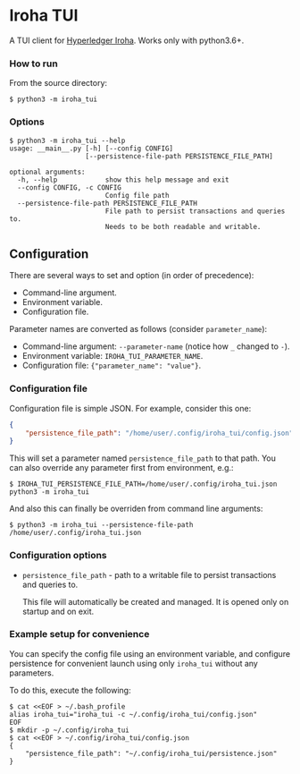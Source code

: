 # Iroha TUI

A TUI client for [Hyperledger Iroha](https://github.com/hyperledger/iroha).
Works only with python3.6+.

### How to run

From the source directory:
```
$ python3 -m iroha_tui
```

### Options

```
$ python3 -m iroha_tui --help
usage: __main__.py [-h] [--config CONFIG]
                   [--persistence-file-path PERSISTENCE_FILE_PATH]

optional arguments:
  -h, --help            show this help message and exit
  --config CONFIG, -c CONFIG
                        Config file path
  --persistence-file-path PERSISTENCE_FILE_PATH
                        File path to persist transactions and queries to.
                        Needs to be both readable and writable.
```

## Configuration

There are several ways to set and option (in order of precedence):
*   Command-line argument.
*   Environment variable.
*   Configuration file.

Parameter names are converted as follows (consider `parameter_name`):
*   Command-line argument: `--parameter-name` (notice how `_` changed to `-`).
*   Environment variable: `IROHA_TUI_PARAMETER_NAME`.
*   Configuration file: `{"parameter_name": "value"}`.

### Configuration file

Configuration file is simple JSON. For example, consider this one:

```json
{
    "persistence_file_path": "/home/user/.config/iroha_tui/config.json"
}
```

This will set a parameter named `persistence_file_path` to that path.
You can also override any parameter first from environment, e.g.:

```
$ IROHA_TUI_PERSISTENCE_FILE_PATH=/home/user/.config/iroha_tui.json python3 -m iroha_tui
```

And also this can finally be overriden from command line arguments:

```
$ python3 -m iroha_tui --persistence-file-path /home/user/.config/iroha_tui.json
```

### Configuration options

*   `persistence_file_path` - path to a writable file to persist transactions and
    queries to.

    This file will automatically be created and managed. It is opened only on startup
    and on exit.

### Example setup for convenience

You can specify the config file using an environment variable, and configure persistence
for convenient launch using only `iroha_tui` without any parameters.

To do this, execute the following:
```
$ cat <<EOF > ~/.bash_profile
alias iroha_tui="iroha_tui -c ~/.config/iroha_tui/config.json"
EOF
$ mkdir -p ~/.config/iroha_tui
$ cat <<EOF > ~/.config/iroha_tui/config.json
{
    "persistence_file_path": "~/.config/iroha_tui/persistence.json"
}
```

